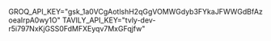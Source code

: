 GROQ_API_KEY="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"
TAVILY_API_KEY="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"
